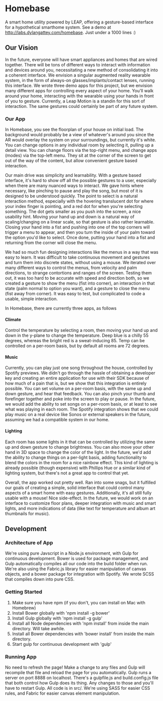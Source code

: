 # Homebase
A smart home utility powered by LEAP, offering a gesture-based interface for a hypothetical smarthome system. See a demo at http://labs.dylangattey.com/homebase. Just under a 1000 lines :)

## Our Vision
In the future, everyone will have smart appliances and homes that are wired together. There will be tons of different ways to interact with information and devices around you, necessitating a new method of consolidating it into a coherent interface. We envision a singular augmented reality wearable system, in the form of always-on glasses/implants/contact lenses, running this interface. We wrote three demo apps for this project, but we envision many different apps for controlling every aspect of your home. You'll walk around your home, interacting with the wearable using your hands in front of you to gesture. Currently, a Leap Motion is a standin for this sort of interaction. The same gestures could certainly be part of any future system. 

### Our App
In Homebase, you see the floorplan of your house on initial load. The background would probably be a view of whatever's around you since the AR would overlay the system on your surroundings, but currently it's white. You can change options in any individual room by selecting it, pulling up a detail view. You can change floors via the top-right menu, and change apps (modes) via the top-left menu. They sit at the corner of the screen to get out of the way of the content, but allow convenient gesture based interaction.

Our main drive was simplicity and learnability. With a gesture based interface, it's hard to show off all the possible gestures to a user, especially when there are many nuanced ways to interact. We gave hints where necessary, like pinching to pause and play the song, but most of it is designed to be understood quickly. The point to select is a natural interaction method, especially with the hovering translucent dot for where your index finger is pointing, and a red dot for when you're selecting something. The dot gets smaller as you push into the screen, a nice usability hint. Moving your hand up and down is a natural way of scaling/changing on a linear scale, so that gesture is also rather learnable. Closing your hand into a fist and pushing into one of the top corners will trigger a menu to appear, and then you turn the inside of your palm toward the option you'd like to select. Once done, putting your hand into a fist and returning from the corner will close the menu.

We had so much fun designing interactions like the menus in a way that was easy to learn. It was difficult to take continuous movement and gestures and turn them into discrete states, without using a mouse. We iterated over many different ways to control the menus, from velocity and palm directions, to strange contortions and ranges of the screen. Testing them out, it was too hard to be accurate with speed and direction both, so we created a gesture to show the menu (fist into corner), an interaction in that state (palm normal to option you want), and a gesture to close the menu (fist away from corner). It was easy to test, but complicated to code a usable, simple interaction.

In Homebase, there are currently three apps, as follows

#### Climate
Control the temperature by selecting a room, then moving your hand up and down in the y-plane to change the temperature. Deep blue is a chilly 55 degrees, whereas the bright red is a sweat-inducing 85. Temp can be controlled on a per-room basis, but by default all rooms are 72 degrees.

#### Music
Currently, you can play just one song throughout the house, controlled by Spotify previews. We didn't go through the hassle of obtaining a developer key and creating an entire application for use with their SDK because of how much of a pain that is, but we show that this integration is entirely possible. You can set volume on a per-room basis, with the same up and down gesture, and hear that feedback. You can also pinch your thumb and forefinger together and poke into the screen to play or pause. In the future, we would add the ability to set songs on a per-room basis, or at least to see what was playing in each room. The Spotify integration shows that we could play music on a real device like Sonos or external speakers in the future, assuming we had a compatible system in our home.

#### Lighting
Each room has some lights in it that can be controlled by utilizing the same up and down gesture to change brightness. You can also move your other hand in 3D space to change the color of the light. In the future, we'd add the ability to change things on a per-light basis, adding functionality to blend the colors in the room for a nice rainbow effect. This kind of lighting is already possible (though expensive) with Phillips Hue or a similar kind of lighting system, but there's not a great app to control that yet.

Overall, the app worked out pretty well. Ran into some snags, but it fulfilled our goals of creating a simple, solid interface that could control many aspects of a smart home with easy gestures. Additionally, it's all still fully usable with a mouse! Nice side-effect. In the future, we would work on an interface to customize floor plans, deeper integration with music and smart lights, and more indications of data (like text for temperature and album art thumbnails for music). 

## Development

### Architecture of App
We're using pure Javscript in a Node.js environment, with Gulp for continuous development. Bower is used for package management, and Gulp automatically compiles all our code into the build folder when run. We're also using the Fabric.js library for easier manipulation of canvas objects, and a bower package for integration with Spotify. We wrote SCSS that compiles down into pure CSS.

### Getting Started
1. Make sure you have npm (if you don't, you can install on Mac with Homebrew)
2. Install Bower globally with 'npm install -g bower'
3. Install Gulp globally with 'npm install -g gulp'
4. Install all Node dependencies with 'npm install' from inside the main directory. Will take awhile.
5. Install all Bower dependencies with 'bower install' from inside the main directory.
6. Start gulp for continuous development with 'gulp'

### Running App
No need to refresh the page! Make a change to any files and Gulp will recompile that file and reload the page for you automatically. Gulp runs a server on port 8888 on localhost. There's a gulpfile.js and build.config.js file that both control how Gulp does its thing. Any changes to those and you'll have to restart Gulp. All code is in src/. We're using SASS for easier CSS rules, and Fabric for easier canvas element manipulation.
